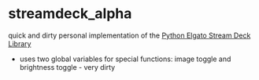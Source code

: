 # streamdeck_alpha
quick and dirty personal implementation of the [Python Elgato Stream Deck Library][pesdl]

* uses two global variables for special functions: image toggle and brightness toggle - very dirty

[pesdl]: https://github.com/abcminiuser/python-elgato-streamdeck
